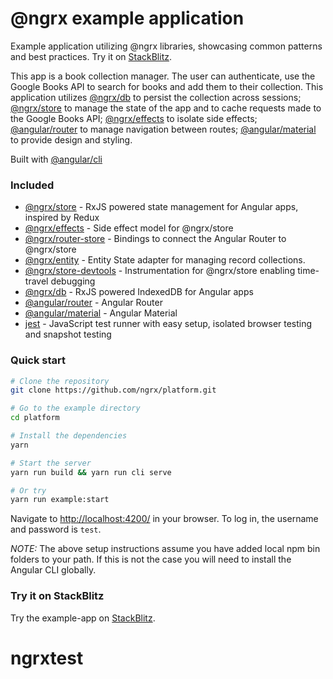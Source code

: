 # @ngrx example application

Example application utilizing @ngrx libraries, showcasing common patterns and best practices. Try it on [StackBlitz](https://stackblitz.com/github/ngrx/platform/tree/61cbfe537f9df8cef3dd4a6ee0b8f483e49653f4).

This app is a book collection manager. The user can authenticate, use the Google Books API to search for
books and add them to their collection. This application utilizes [@ngrx/db](https://github.com/ngrx/db)
to persist the collection across sessions; [@ngrx/store](../docs/store/README.md) to manage
the state of the app and to cache requests made to the Google Books API;
[@ngrx/effects](../docs/effects/README.md) to isolate side effects; [@angular/router](https://github.com/angular/angular) to manage navigation between routes; [@angular/material](https://github.com/angular/material2) to provide design and styling.

Built with [@angular/cli](https://github.com/angular/angular-cli)

### Included



* [@ngrx/store](../docs/store/README.md) - RxJS powered state management for Angular apps, inspired by Redux
* [@ngrx/effects](../docs/effects/README.md) - Side effect model for @ngrx/store
* [@ngrx/router-store](../docs/router-store/README.md) - Bindings to connect the Angular Router to @ngrx/store
* [@ngrx/entity](../docs/entity/README.md) - Entity State adapter for managing record collections.
* [@ngrx/store-devtools](../docs/store-devtools/README.md) - Instrumentation for @ngrx/store enabling time-travel debugging
* [@ngrx/db](https://github.com/ngrx/db) - RxJS powered IndexedDB for Angular apps
* [@angular/router](https://github.com/angular/angular) - Angular Router
* [@angular/material](https://github.com/angular/material2) - Angular Material
* [jest](https://facebook.github.io/jest/) - JavaScript test runner with easy setup, isolated browser testing and snapshot testing

### Quick start

```bash
# Clone the repository
git clone https://github.com/ngrx/platform.git

# Go to the example directory
cd platform

# Install the dependencies
yarn

# Start the server
yarn run build && yarn run cli serve

# Or try
yarn run example:start
```

Navigate to [http://localhost:4200/](http://localhost:4200/) in your browser. To log in, the username and password is `test`.

_NOTE:_ The above setup instructions assume you have added local npm bin folders to your path.
If this is not the case you will need to install the Angular CLI globally.

### Try it on StackBlitz

Try the example-app on [StackBlitz](https://stackblitz.com/github/ngrx/platform/tree/61cbfe537f9df8cef3dd4a6ee0b8f483e49653f4).
# ngrxtest
